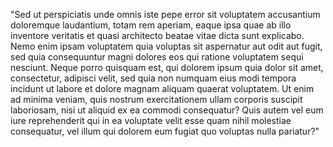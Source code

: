 "Sed ut perspiciatis unde omnis iste pepe error sit voluptatem accusantium doloremque laudantium, totam rem aperiam, eaque ipsa quae 
ab illo inventore veritatis et quasi architecto beatae vitae dicta sunt explicabo. Nemo enim ipsam voluptatem quia voluptas sit aspernatur 
aut odit aut fugit, sed quia consequuntur magni dolores eos qui ratione voluptatem sequi nesciunt. Neque porro quisquam est, qui dolorem 
ipsum quia dolor sit amet, consectetur, adipisci velit, sed quia non numquam eius modi tempora incidunt ut labore et dolore magnam aliquam 
quaerat voluptatem. Ut enim ad minima veniam, quis nostrum exercitationem ullam corporis suscipit laboriosam, nisi ut aliquid ex ea commodi 
consequatur? Quis autem vel eum iure reprehenderit qui in ea voluptate velit esse quam nihil molestiae consequatur, vel illum qui dolorem 
eum fugiat quo voluptas nulla pariatur?"
